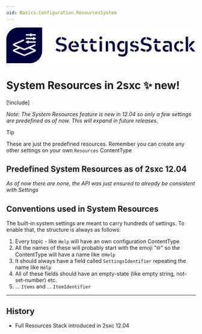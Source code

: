 ```yaml
---
uid: Basics.Configuration.ResourcesSystem
---
```


<img src="./assets/settings-stack-banner.svg" class="feature">

# System Resources in 2sxc ✨ new!

[!include[](~/basics/stack/_shared-float-summary.md)]
<style>.context-box-summary .data-configuration { visibility: visible; }</style>

_Note: The System Resources feature is new in 12.04 so only a few settings are predefined as of now. This will expand in future releases._

> [!TIP]
> These are just the predefined resources. 
> Remember you can create any other settings on your own `Resources` ContentType


## Predefined System Resources as of 2sxc 12.04

_As of now there are none, the API was just ensured to already be consistent with Settings_

<!-- 
| Part                 | Key                  | Value in Default     | Introduced | Comments
| -------------------- | -------------------- | -------------------- | ------ | ---
| GoogleMaps           | InitialZoom          | # `14`               | v12.04 | Initial maps zoom level
| GoogleMaps           | ApiKey               | $ `AIzaSyAKEFB...`   | v12.04 | The API key used to show a Map
| GoogleMaps           | ShowApiKeyWarning    | b `true`             | v12.04 | Show a warning if it's still the default key, which isn't meant for live sites
| GoogleMaps           | MarkerIcon           | $ (empty)            | v12.04 | empty = google default 📍

-->


## Conventions used in System Resources

The built-in system settings are meant to carry hundreds of settings. To enable that, the structure is always as follows:

1. Every topic - like `Help` will have an own configuration ContentType
1. All the names of these will probably start with the emoji "🌐" so the ContentType will have a name like `🌐Help`
1. It should always have a field called `SettingsIdentifier` repeating the name like `Help`
1. All of these fields should have an empty-state (like empty string, not-set-number) etc.
1. ... `Items` and ... `ItemIdentifier`

---

## History

* Full Resources Stack introduced in 2sxc 12.04